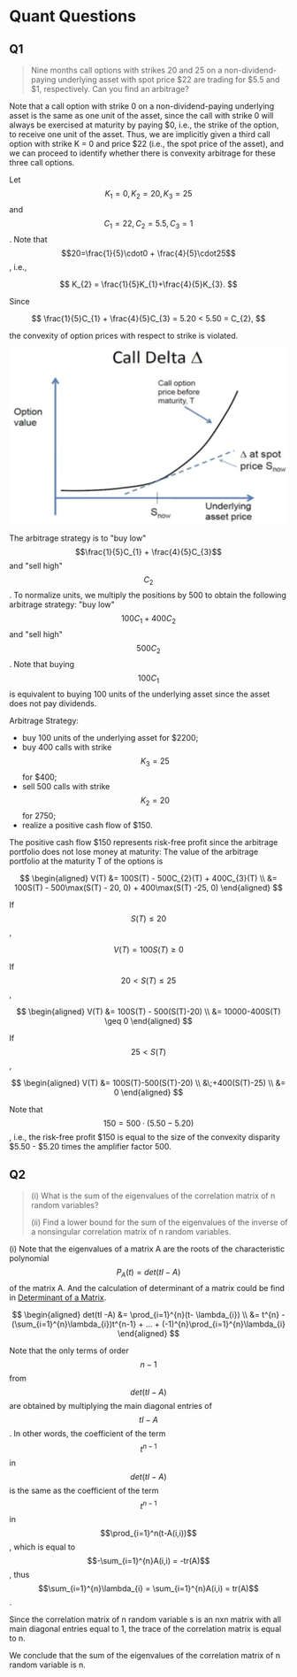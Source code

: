 # Quant Questions

## Q1
> Nine months call options with strikes 20 and 25 on a non-dividend-paying underlying asset with spot price $22 are trading for $5.5 and $1, respectively. Can you find an arbitrage?

Note that a call option with strike 0 on a non-dividend-paying underlying asset is the same as one unit of the asset, since the call with strike 0 will always be exercised at maturity by paying $0, i.e., the strike of the option, to receive one unit of the asset. Thus, we are implicitly given a third call option with strike K = 0 and price $22 (i.e., the spot price of the asset), and we can proceed to identify whether there is convexity arbitrage for these three call options.

Let $$K_{1}=0, K_{2}=20, K_{3}=25$$ and $$C_{1}=22, C_{2}=5.5, C_{3}=1$$. Note that $$20=\frac{1}{5}\cdot0 + \frac{4}{5}\cdot25$$, i.e.,

$$
K_{2} = \frac{1}{5}K_{1}+\frac{4}{5}K_{3}.
$$

Since

$$
\frac{1}{5}C_{1} + \frac{4}{5}C_{3} = 5.20 < 5.50 = C_{2},
$$

the convexity of option prices with respect to strike is violated.

![](https://raw.githubusercontent.com/Midtown-Innovation/quantech-weekly/main/resource/option_convexity.png "convexity of option prices")

The arbitrage strategy is to "buy low" $$\frac{1}{5}C_{1} + \frac{4}{5}C_{3}$$ and "sell high" $$C_{2}$$.  To normalize units, we multiply the positions by 500 to obtain the following arbitrage strategy: "buy low" $$100C_{1}+400C_{2}$$ and "sell high" $$500C_{2}$$. Note that buying $$100C_{1}$$ is equivalent to buying 100 units of the underlying asset since the asset does not pay dividends.

Arbitrage Strategy: 
- buy 100 units of the underlying asset for $2200;
- buy 400 calls with strike $$K_{3} = 25$$ for $400;
- sell 500 calls with strike $$K_{2} = 20$$ for 2750;
- realize a positive cash flow of $150.

The positive cash flow $150 represents risk-free profit since the arbitrage portfolio does not lose money at maturity: The value of the arbitrage portfolio at the maturity T of the options is 

$$
\begin{aligned}
V(T) &= 100S(T) - 500C_{2}(T) + 400C_{3}(T) \\
&= 100S(T) - 500\max(S(T) - 20, 0) + 400\max(S(T) -25, 0)
\end{aligned}
$$

If $$S(T) \leq 20$$,

$$
V(T) = 100S(T) \geq 0
$$

If $$20\lt S(T)\leq25$$,

$$
\begin{aligned}
V(T) &= 100S(T) - 500(S(T)-20) \\
&= 10000-400S(T) \geq 0
\end{aligned}
$$

If $$25 \lt S(T)$$,

$$
\begin{aligned}
V(T) &= 100S(T)-500(S(T)-20) \\
&\;+400(S(T)-25) \\
&= 0
\end{aligned}
$$

Note that $$150 = 500 \cdot (5.50 - 5.20)$$, i.e., the risk-free profit $150 is equal to the size of the convexity disparity $5.50 - $5.20 times the amplifier factor 500.

## Q2
> (i) What is the sum of the eigenvalues of the correlation matrix of n random variables?
> 
> (ii) Find a lower bound for the sum of the eigenvalues of the inverse of a nonsingular correlation matrix of n random variables.

(i) Note that the eigenvalues of a matrix A are the roots of the characteristic polynomial $$P_{A}(t) = det(tI - A)$$ of the matrix A. And the calculation of determinant of a matrix could be find in [Determinant of a Matrix](https://www.mathsisfun.com/algebra/matrix-determinant.html).

$$
\begin{aligned}
det(tI -A) &= \prod_{i=1}^{n}(t- \lambda_{i}) \\
&= t^{n} - (\sum_{i=1}^{n}\lambda_{i})t^{n-1} + ... + (-1)^{n}\prod_{i=1}^{n}\lambda_{i}
\end{aligned}
$$

Note that the only terms of order $$n-1$$ from $$det(tI -A)$$ are obtained by multiplying the main diagonal entries of $$tI -A$$. In other words, the coefficient of the term $$t^{n-1}$$ in $$det(tI - A)$$ is the same as the coefficient of the term $$t^{n-1}$$ in $$\prod_{i=1}^n(t-A(i,i))$$, which is equal to $$-\sum_{i=1}^{n}A(i,i) = -tr(A)$$, thus $$\sum_{i=1}^{n}\lambda_{i} = \sum_{i=1}^{n}A(i,i) = tr(A)$$.

Since the correlation matrix of n random variable s is an nxn matrix with all main diagonal entries equal to 1, the trace of the correlation matrix is equal to n.

We conclude that the sum of the eigenvalues of the correlation matrix of n random variable is n.
